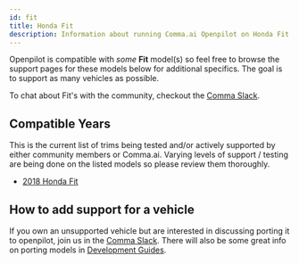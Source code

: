 ```yaml
---
id: fit
title: Honda Fit
description: Information about running Comma.ai Openpilot on Honda Fit vehicles.
---
```


Openpilot is compatible with *some* **Fit** model(s) so feel free to browse the support pages for these models below for additional specifics.
The goal is to support as many vehicles as possible.

To chat about Fit's with the community, checkout the  [Comma Slack](https://slack.comma.ai).
## Compatible Years

This is the current list of trims being tested and/or actively supported by either community members or Comma.ai.
Varying levels of support / testing are being done on the listed models so please review them thoroughly.

* [2018 Honda Fit](/vehicles/honda/fit/2018-honda-fit/)

## How to add support for a vehicle

If you own an unsupported vehicle but are interested in discussing porting it to openpilot, join us in the [Comma Slack](https://slack.comma.ai).
There will also be some great info on porting models in [Development Guides](../../development/guides/).

